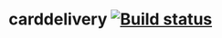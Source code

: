 # carddelivery [![Build status](https://ci.appveyor.com/api/projects/status/r98hsnkimw7ed5ho?svg=true)](https://ci.appveyor.com/project/EkaterinaEv/carddelivery)

